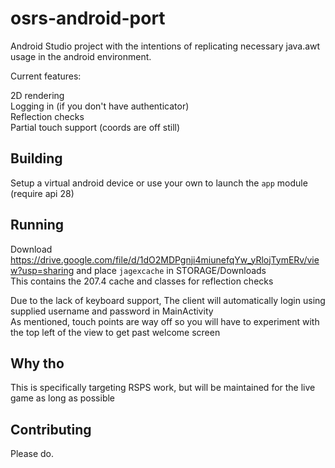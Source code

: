 # osrs-android-port
Android Studio project with the intentions of replicating necessary java.awt usage in the android environment.
  
Current features:  
  
2D rendering  
Logging in (if you don't have authenticator)  
Reflection checks  
Partial touch support (coords are off still)  


## Building  

Setup a virtual android device or use your own to launch the ```app``` module  
(require api 28)

## Running  
  
Download https://drive.google.com/file/d/1dO2MDPgnji4miunefqYw_yRlojTymERv/view?usp=sharing and place ```jagexcache``` in STORAGE/Downloads  
This contains the 207.4 cache and classes for reflection checks  
  
Due to the lack of keyboard support, The client will automatically login using supplied username and password in MainActivity  
As mentioned, touch points are way off so you will have to experiment with the top left of the view to get past welcome screen  
  
## Why tho  
  
This is specifically targeting RSPS work, but will be maintained for the live game as long as possible  
  
## Contributing  
  
Please do.